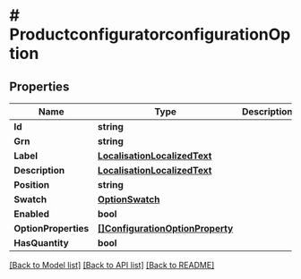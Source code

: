 # # ProductconfiguratorconfigurationOption


## Properties 


Name | Type | Description | Notes
------------ | ------------- | ------------- | -------------
**Id**| **string** |   | [optional]
**Grn**| **string** |   | [optional]
**Label**| [**LocalisationLocalizedText**](LocalisationLocalizedText.md) |   | [optional]
**Description**| [**LocalisationLocalizedText**](LocalisationLocalizedText.md) |   | [optional]
**Position**| **string** |   | [optional]
**Swatch**| [**OptionSwatch**](OptionSwatch.md) |   | [optional]
**Enabled**| **bool** |   | [optional]
**OptionProperties**| [**[]ConfigurationOptionProperty**](ConfigurationOptionProperty.md) |   | [optional]
**HasQuantity**| **bool** |   | [optional]


[[Back to Model list]](../../README.md#models) [[Back to API list]](../../README.md#endpoints) [[Back to README]](../../README.md)

